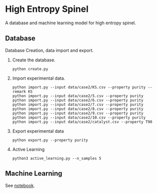 # High Entropy Spinel
A database and machine learning model for high entropy spinel.

## Database
Database Creation, data import and export.
   1. Create the database.
        ```
        python create.py
        ```
   2. Import experimental data.
        ```
        python import.py --input data/case2/KS.csv --property purity --remark KS
        python import.py --input data/case2/5.csv --property purity
        python import.py --input data/case2/6.csv --property purity
        python import.py --input data/case2/7.csv --property purity
        python import.py --input data/case2/8.csv --property purity
        python import.py --input data/case2/9.csv --property purity
        python import.py --input data/case2/10.csv --property purity
        python import.py --input data/case2/catalyst.csv --property T90
        ```
   3. Export experimental data
        ```
        python export.py --property purity
        ```
   4. Active Learning
        ```
        python3 active_learning.py --n_samples 5
        ```
## Machine Learning
See [notebook](https://github.com/Xiangyan93/High-Entropy-Spinel/tree/master/notebook).
